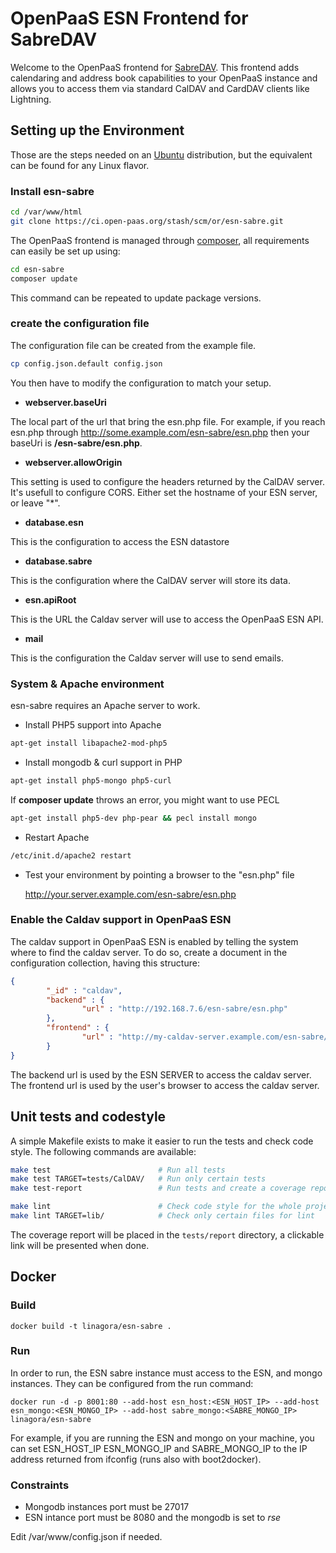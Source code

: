 # OpenPaaS ESN Frontend for SabreDAV

Welcome to the OpenPaaS frontend for [SabreDAV](http://sabre.io/). This frontend adds calendaring and address book capabilities to your OpenPaaS instance and allows you to access them via standard CalDAV and CardDAV clients like Lightning.

## Setting up the Environment

Those are the steps needed on an [Ubuntu](http://ubuntu.com/) distribution, but the equivalent can be found for any Linux flavor.

### Install esn-sabre

```bash
cd /var/www/html
git clone https://ci.open-paas.org/stash/scm/or/esn-sabre.git
```

The OpenPaaS frontend is managed through [composer](https://getcomposer.org/), all requirements can easily be set up using:

```bash
cd esn-sabre
composer update
```

This command can be repeated to update package versions.

### create the configuration file

The configuration file can be created from the example file.

```bash
cp config.json.default config.json
```

You then have to modify the configuration to match your setup.

-	**webserver.baseUri**

The local part of the url that bring the esn.php file. For example, if you reach esn.php through http://some.example.com/esn-sabre/esn.php then your baseUri is **/esn-sabre/esn.php**.

-	**webserver.allowOrigin**

This setting is used to configure the headers returned by the CalDAV server. It's usefull to configure CORS. Either set the hostname of your ESN server, or leave "*".

-	**database.esn**

This is the configuration to access the ESN datastore

-	**database.sabre**

This is the configuration where the CalDAV server will store its data.

-	**esn.apiRoot**

This is the URL the Caldav server will use to access the OpenPaaS ESN API.

-	**mail**

This is the configuration the Caldav server will use to send emails.

### System & Apache environment

esn-sabre requires an Apache server to work.

-	Install PHP5 support into Apache

```bash
apt-get install libapache2-mod-php5
```

-	Install mongodb & curl support in PHP

```bash
apt-get install php5-mongo php5-curl
```

If **composer update** throws an error, you might want to use PECL

```bash
apt-get install php5-dev php-pear && pecl install mongo
```

-	Restart Apache

```bash
/etc/init.d/apache2 restart
```

-	Test your environment by pointing a browser to the "esn.php" file

	http://your.server.example.com/esn-sabre/esn.php

### Enable the Caldav support in OpenPaaS ESN

The caldav support in OpenPaaS ESN is enabled by telling the system where to find the caldav server. To do so, create a document in the configuration collection, having this structure:

```json
{
        "_id" : "caldav",
        "backend" : {
                "url" : "http://192.168.7.6/esn-sabre/esn.php"
        },
        "frontend" : {
                "url" : "http://my-caldav-server.example.com/esn-sabre/esn.php"
        }
}
```

The backend url is used by the ESN SERVER to access the caldav server. The frontend url is used by the user's browser to access the caldav server.

## Unit tests and codestyle

A simple Makefile exists to make it easier to run the tests and check code style. The following commands are available:

```bash
make test                        # Run all tests
make test TARGET=tests/CalDAV/   # Run only certain tests
make test-report                 # Run tests and create a coverage report

make lint                        # Check code style for the whole project
make lint TARGET=lib/            # Check only certain files for lint
```

The coverage report will be placed in the `tests/report` directory, a clickable link will be presented when done.

## Docker

### Build

```
docker build -t linagora/esn-sabre .
```

### Run

In order to run, the ESN sabre instance must access to the ESN, and mongo instances. They can be configured from the run command:

```
docker run -d -p 8001:80 --add-host esn_host:<ESN_HOST_IP> --add-host esn_mongo:<ESN_MONGO_IP> --add-host sabre_mongo:<SABRE_MONGO_IP> linagora/esn-sabre
```

For example, if you are running the ESN and mongo on your machine, you can set ESN_HOST_IP ESN_MONGO_IP and SABRE_MONGO_IP to the IP address returned from ifconfig (runs also with boot2docker).

### Constraints

-	Mongodb instances port must be 27017
-	ESN intance port must be 8080 and the mongodb is set to *rse*

Edit /var/www/config.json if needed.
